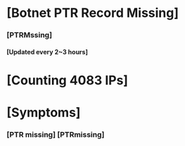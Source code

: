 # [Botnet PTR Record Missing]
### [PTRMssing]
#### [Updated every 2~3 hours]

# [Counting 4083 IPs]

# [Symptoms] 
###   [PTR missing] [PTRmissing]
